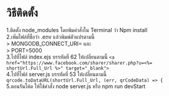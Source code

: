 # วิธีติดตั้ง

1.ติดตั้ง node_modules โดยพิมคำสั่งใน Terminal ว่า Npm install<br>
2.เพิ่มไฟล์ที่ชื่อว่า .env แล้วพิมพ์ตัวแปรตามนี้<br>
    > MONGODB_CONNECT_URI= และ<br>
    > PORT=5000 <br>
3.ไปที่ไฟล์ index.ejs บรรทัดที่ 62 ให้เปลี่ยนตามนี้ `<a href="https://www.facebook.com/sharer/sharer.php?u=<%= shortUrl.Full_Url %>" target="_blank">` <br>
4.ไปที่ไฟล์ server.js บรรทัดที่ 53 ให้เปลี่ยนตามนี้ `qrcode.toDataURL(shortUrl.Full_Url, (err, qrCodeData) => {` <br>
5.ตอนรันโค้ด ให้ใช้คำสั่ง node server.js หรือ npm run devStart